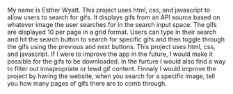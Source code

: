 My name is Esther Wyatt. This project uses html, css, and javascript to allow users to search for gifs. It displays gifs from an API source based on whatever image the user searches for in the search input space. The gifs are displayed 10 per page in a grid format. Users can type in their search and hit the search button to search for specific gifs and then toggle through the gifs using the previous and next buttons. 
This project uses html, css, and javascript. If I were to improve the app in the future, I would make it possible for the gifs to be downloaded. In the furture I would also find a way to filter out innapropriate or lewd gif content. Finnaly I would improve the project by having the website, when you search for a specific image, tell you how many pages of gifs there are to comb through.
